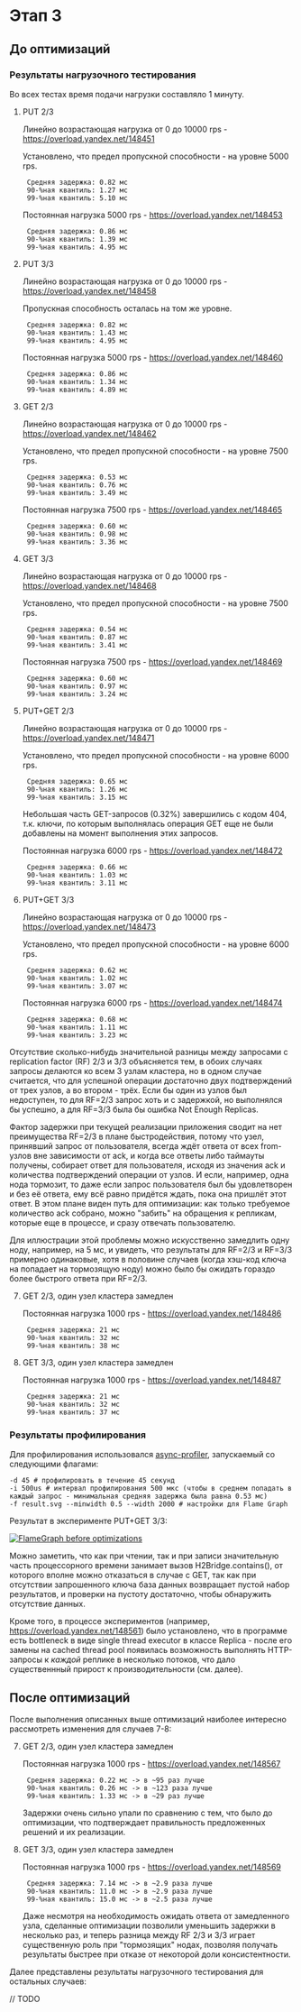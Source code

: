 Этап 3
===

До оптимизаций
---

### Результаты нагрузочного тестирования

Во всех тестах время подачи нагрузки составляло 1 минуту.

1. PUT 2/3

    Линейно возрастающая нагрузка от 0 до 10000 rps -
    https://overload.yandex.net/148451

    Установлено, что предел пропускной способности - на уровне 5000 rps.

        Средняя задержка: 0.82 мс
        90-%ная квантиль: 1.27 мс
        99-%ная квантиль: 5.10 мс

    Постоянная нагрузка 5000 rps -
    https://overload.yandex.net/148453

        Средняя задержка: 0.86 мс
        90-%ная квантиль: 1.39 мс
        99-%ная квантиль: 4.95 мс

2. PUT 3/3

    Линейно возрастающая нагрузка от 0 до 10000 rps -
    https://overload.yandex.net/148458

    Пропускная способность осталась на том же уровне.

        Средняя задержка: 0.82 мс
        90-%ная квантиль: 1.43 мс
        99-%ная квантиль: 4.95 мс

    Постоянная нагрузка 5000 rps -
    https://overload.yandex.net/148460

        Средняя задержка: 0.86 мс
        90-%ная квантиль: 1.34 мс
        99-%ная квантиль: 4.89 мс

3. GET 2/3

    Линейно возрастающая нагрузка от 0 до 10000 rps -
    https://overload.yandex.net/148462

    Установлено, что предел пропускной способности - на уровне 7500 rps.

        Средняя задержка: 0.53 мс
        90-%ная квантиль: 0.76 мс
        99-%ная квантиль: 3.49 мс

    Постоянная нагрузка 7500 rps -
    https://overload.yandex.net/148465

        Средняя задержка: 0.60 мс
        90-%ная квантиль: 0.98 мс
        99-%ная квантиль: 3.36 мс

4. GET 3/3

    Линейно возрастающая нагрузка от 0 до 10000 rps -
    https://overload.yandex.net/148468

    Установлено, что предел пропускной способности - на уровне 7500 rps.

        Средняя задержка: 0.54 мс
        90-%ная квантиль: 0.87 мс
        99-%ная квантиль: 3.41 мс

    Постоянная нагрузка 7500 rps -
    https://overload.yandex.net/148469

        Средняя задержка: 0.60 мс
        90-%ная квантиль: 0.97 мс
        99-%ная квантиль: 3.24 мс


5. PUT+GET 2/3

    Линейно возрастающая нагрузка от 0 до 10000 rps -
    https://overload.yandex.net/148471

    Установлено, что предел пропускной способности - на уровне 6000 rps.

        Средняя задержка: 0.65 мс
        90-%ная квантиль: 1.26 мс
        99-%ная квантиль: 3.15 мс

    Небольшая часть GET-запросов (0.32%) завершились с кодом 404, т.к. ключи, по которым выполнялась
    операция GET еще не были добавлены на момент выполнения этих запросов.

    Постоянная нагрузка 6000 rps -
    https://overload.yandex.net/148472

        Средняя задержка: 0.66 мс
        90-%ная квантиль: 1.03 мс
        99-%ная квантиль: 3.11 мс

6. PUT+GET 3/3

    Линейно возрастающая нагрузка от 0 до 10000 rps -
    https://overload.yandex.net/148473

    Установлено, что предел пропускной способности - на уровне 6000 rps.

        Средняя задержка: 0.62 мс
        90-%ная квантиль: 1.02 мс
        99-%ная квантиль: 3.07 мс

    Постоянная нагрузка 6000 rps -
    https://overload.yandex.net/148474

        Средняя задержка: 0.68 мс
        90-%ная квантиль: 1.11 мс
        99-%ная квантиль: 3.23 мс

Отсутствие сколько-нибудь значительной разницы между запросами с replication factor (RF) 2/3 и 3/3 объясняется тем,
в обоих случаях запросы делаются ко всем 3 узлам кластера, но в одном случае считается, что для успешной операции
достаточно двух подтверждений от трех узлов, а во втором - трёх. Если бы один из узлов был недоступен, то для
RF=2/3 запрос хоть и с задержкой, но выполнялся бы успешно, а для RF=3/3 была бы ошибка Not Enough Replicas.

Фактор задержки при текущей реализации приложения сводит на нет преимущества RF=2/3 в плане быстродействия,
потому что узел, принявший запрос от пользователя, всегда ждёт ответа от всех from-узлов вне зависимости от ack,
и когда все ответы либо таймауты получены, собирает ответ для пользователя, исходя из значения ack и количества
подтверждений операции от узлов. И если, например, одна нода тормозит, то даже если запрос пользователя был бы
удовлетворен и без её ответа, ему всё равно придётся ждать, пока она пришлёт этот ответ. В этом плане виден
путь для оптимизации: как только требуемое количество ack собрано, можно "забить" на обращения к репликам,
которые еще в процессе, и сразу отвечать пользователю.

Для иллюстрации этой проблемы можно искусственно замедлить одну ноду, например, на 5 мс, и увидеть, что результаты
для RF=2/3 и RF=3/3 примерно одинаковые, хотя в половине случаев (когда хэш-код ключа на попадает на тормозящую 
ноду) можно было бы ожидать гораздо более быстрого ответа при RF=2/3.

7. GET 2/3, один узел кластера замедлен

    Постоянная нагрузка 1000 rps -
    https://overload.yandex.net/148486

        Средняя задержка: 21 мс
        90-%ная квантиль: 32 мс
        99-%ная квантиль: 38 мс

8. GET 3/3, один узел кластера замедлен

    Постоянная нагрузка 1000 rps -
    https://overload.yandex.net/148487

        Средняя задержка: 21 мс
        90-%ная квантиль: 32 мс
        99-%ная квантиль: 37 мс

### Результаты профилирования

Для профилирования использовался [async-profiler](https://github.com/jvm-profiling-tools/async-profiler), запускаемый со следующими флагами:
```
-d 45 # профилировать в течение 45 секунд
-i 500us # интервал профилирования 500 мкс (чтобы в среднем попадать в каждый запрос - минимальная средняя задержка была равна 0.53 мс)
-f result.svg --minwidth 0.5 --width 2000 # настройки для Flame Graph
```

Результат в эксперименте PUT+GET 3/3:

[![FlameGraph before optimizations](imgs/profile_before.svg)](imgs/profile_before.svg)

Можно заметить, что как при чтении, так и при записи значительную часть процессорного времени занимает вызов 
H2Bridge.contains(), от которого вполне можно отказаться в случае c GET, так как при отсутствии запрошенного ключа 
база данных возвращает пустой набор результатов, и проверки на пустоту достаточно, чтобы обнаружить отсутствие данных.

Кроме того, в процессе экспериментов (например, https://overload.yandex.net/148561) было установлено, что в программе
есть bottleneck в виде single thread executor в классе Replica - после его замены на cached thread pool появилась
возможность выполнять HTTP-запросы к *каждой* реплике в несколько потоков, что дало существеннный прирост к 
производительности (см. далее).

После оптимизаций
---

После выполнения описанных выше оптимизаций наиболее интересно рассмотреть изменения для случаев 7-8:

7. GET 2/3, один узел кластера замедлен

    Постоянная нагрузка 1000 rps -
    https://overload.yandex.net/148567

        Средняя задержка: 0.22 мс -> в ~95 раз лучше
        90-%ная квантиль: 0.26 мс -> в ~123 раза лучше
        99-%ная квантиль: 1.33 мс -> в ~29 раз лучше

    Задержки очень сильно упали по сравнению с тем, что было до оптимизации, что подтверждает правильность предложенных 
    решений и их реализации.

8. GET 3/3, один узел кластера замедлен

    Постоянная нагрузка 1000 rps -
    https://overload.yandex.net/148569

        Средняя задержка: 7.14 мс -> в ~2.9 раза лучше
        90-%ная квантиль: 11.0 мс -> в ~2.9 раза лучше
        99-%ная квантиль: 15.0 мс -> в ~2.5 раза лучше

    Даже несмотря на необходимость ожидать ответа от замедленного узла, сделанные оптимизации позволили уменьшить
    задержки в несколько раз, и теперь разница между RF 2/3 и 3/3 играет существенную роль при "тормозящих" нодах,
    позволяя получать результаты быстрее при отказе от некоторой доли консистентности.


Далее представлены результаты нагрузочного тестирования для остальных случаев:

// TODO
